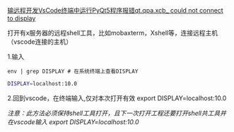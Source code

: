 
[输远程开发VsCode终端中运行PyQt5程序报错qt.qpa.xcb_ could not connect to display](https://blog.csdn.net/qq_41092406/article/details/118201187)

打开有x服务器的远程shell工具，比如mobaxterm，Xshell等，连接远程主机（vscode连接的主机）

1.输入

`env | grep DISPLAY # 在系统终端上查看DISPLAY`
```bash
DISPLAY=localhost:10.0
```
2.回到vscode，在终端输入,仅对本次打开有效
export DISPLAY=localhost:10.0



 _注意：此方法必须保持shell工具打开，且下一次打开工程还要打开shell共工具并在vscode输入
export DISPLAY=localhost:10.0_ 


